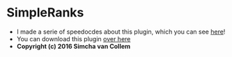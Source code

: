 # SimpleRanks

- I made a serie of speedocdes about this plugin, which you can see [here](https://www.youtube.com/playlist?list=PLXVoYV_BeGmUpDMS_XwY8jnqWt2YVymIB)!
- You can download this plugin [over here](https://www.spigotmc.org/resources/simpleranks.26075/)
- **Copyright (c) 2016 Simcha van Collem**
